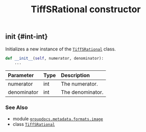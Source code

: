 ﻿---
title: TiffSRational constructor
second_title: GroupDocs.Metadata for Python via .NET API References
description: 
type: docs
url: /python-net/groupdocs.metadata.formats.image/tiffsrational/__init__/
is_root: false
weight: 10
---

## __init__ {#int-int}

Initializes a new instance of the [`TiffSRational`](/metadata/python-net/groupdocs.metadata.formats.image/tiffsrational) class.



```python
def __init__(self, numerator, denominator):
    ...
```


| Parameter | Type | Description |
| :- | :- | :- |
| numerator | int | The numerator. |
| denominator | int | The denominator. |



### See Also
* module [`groupdocs.metadata.formats.image`](../../)
* class [`TiffSRational`](/metadata/python-net/groupdocs.metadata.formats.image/tiffsrational)
